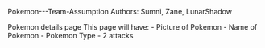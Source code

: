 Pokemon---Team-Assumption
Authors: Sumni, Zane, LunarShadow 


 Pokemon details page 
This page will have: 
    - Picture of Pokemon 
    - Name of Pokemon 
    - Pokemon Type 
    - 2 attacks 
